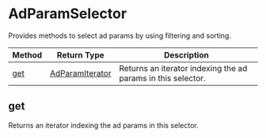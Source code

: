 # AdParamSelector
Provides methods to select ad params by using filtering and sorting.

|Method|Return Type|Description|
|-|-|-
[get]('#get')|[AdParamIterator](./AdParamIterator)|Returns an iterator indexing the ad params in this selector.<br />

<a name="#get"></a>
## get
Returns an iterator indexing the ad params in this selector.


